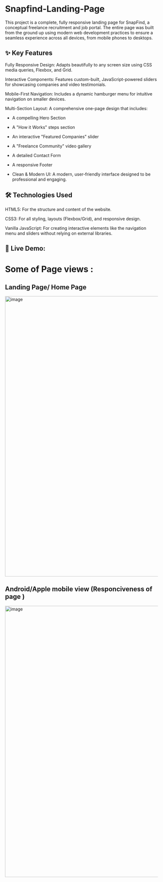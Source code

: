 # Snapfind-Landing-Page
This project is a complete, fully responsive landing page for SnapFind, a conceptual freelance recruitment and job portal. The entire page was built from the ground up using modern web development practices to ensure a seamless experience across all devices, from mobile phones to desktops.

## ✨ Key Features

Fully Responsive Design: Adapts beautifully to any screen size using CSS media queries, Flexbox, and Grid.

Interactive Components: Features custom-built, JavaScript-powered sliders for showcasing companies and video testimonials.

Mobile-First Navigation: Includes a dynamic hamburger menu for intuitive navigation on smaller devices.

Multi-Section Layout: A comprehensive one-page design that includes:

  - A compelling Hero Section

  - A "How it Works" steps section

  - An interactive "Featured Companies" slider

  - A "Freelance Community" video gallery

  - A detailed Contact Form

  - A responsive Footer

  - Clean & Modern UI: A modern, user-friendly interface designed to be professional and engaging.

## 🛠️ Technologies Used 
HTML5: For the structure and content of the website.

CSS3: For all styling, layouts (Flexbox/Grid), and responsive design.

Vanilla JavaScript: For creating interactive elements like the navigation menu and sliders without relying on external libraries.

## 🚀 Live Demo: 

# Some of Page views : 

## Landing Page/ Home Page  
<img width="1885" height="925" alt="image" src="https://github.com/user-attachments/assets/ea33c281-920f-4091-9edc-f53ba9421d95" />

## Android/Apple mobile view (Responciveness of page ) 
<img width="592" height="895" alt="image" src="https://github.com/user-attachments/assets/9ca27d5a-0398-44f9-b72e-5e6e9f4d319f" />
